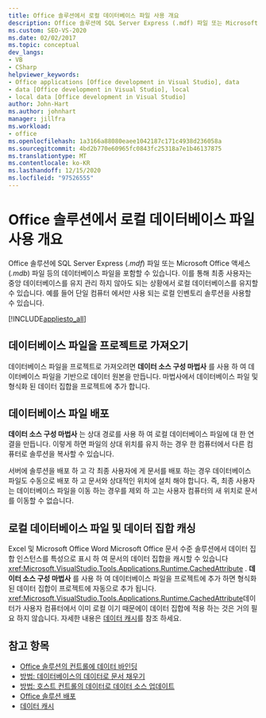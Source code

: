 ```yaml
---
title: Office 솔루션에서 로컬 데이터베이스 파일 사용 개요
description: Office 솔루션에 SQL Server Express (.mdf) 파일 또는 Microsoft Office Access (.mdb) 파일 등의 데이터베이스 파일을 포함 하는 방법에 대해 알아봅니다.
ms.custom: SEO-VS-2020
ms.date: 02/02/2017
ms.topic: conceptual
dev_langs:
- VB
- CSharp
helpviewer_keywords:
- Office applications [Office development in Visual Studio], data
- data [Office development in Visual Studio], local
- local data [Office development in Visual Studio]
author: John-Hart
ms.author: johnhart
manager: jillfra
ms.workload:
- office
ms.openlocfilehash: 1a3166a88080eaee1042187c171c4938d236058a
ms.sourcegitcommit: 4bd2b770e60965fc0843fc25318a7e1b46137875
ms.translationtype: MT
ms.contentlocale: ko-KR
ms.lasthandoff: 12/15/2020
ms.locfileid: "97526555"
---
```

# <a name="use-local-database-files-in-office-solutions-overview"></a>Office 솔루션에서 로컬 데이터베이스 파일 사용 개요
  Office 솔루션에 SQL Server Express (*.mdf*) 파일 또는 Microsoft Office 액세스 (*.mdb*) 파일 등의 데이터베이스 파일을 포함할 수 있습니다. 이를 통해 최종 사용자는 중앙 데이터베이스를 유지 관리 하지 않아도 되는 상황에서 로컬 데이터베이스를 유지할 수 있습니다. 예를 들어 단일 컴퓨터 에서만 사용 되는 로컬 인벤토리 솔루션을 사용할 수 있습니다.

 [!INCLUDE[appliesto_all](../vsto/includes/appliesto-all-md.md)]

## <a name="import-the-database-file-into-a-project"></a>데이터베이스 파일을 프로젝트로 가져오기
 데이터베이스 파일을 프로젝트로 가져오려면 **데이터 소스 구성 마법사** 를 사용 하 여 데이터베이스 파일을 기반으로 데이터 원본을 만듭니다. 마법사에서 데이터베이스 파일 및 형식화 된 데이터 집합을 프로젝트에 추가 합니다.

## <a name="deploy-the-database-file"></a>데이터베이스 파일 배포
 **데이터 소스 구성 마법사** 는 상대 경로를 사용 하 여 로컬 데이터베이스 파일에 대 한 연결을 만듭니다. 이렇게 하면 파일의 상대 위치를 유지 하는 경우 한 컴퓨터에서 다른 컴퓨터로 솔루션을 복사할 수 있습니다.

 서버에 솔루션을 배포 하 고 각 최종 사용자에 게 문서를 배포 하는 경우 데이터베이스 파일도 수동으로 배포 하 고 문서와 상대적인 위치에 설치 해야 합니다. 즉, 최종 사용자는 데이터베이스 파일을 이동 하는 경우를 제외 하 고는 사용자 컴퓨터의 새 위치로 문서를 이동할 수 없습니다.

## <a name="local-database-files-and-caching-the-dataset"></a>로컬 데이터베이스 파일 및 데이터 집합 캐싱
 Excel 및 Microsoft Office Word Microsoft Office 문서 수준 솔루션에서 데이터 집합 인스턴스를 특성으로 표시 하 여 문서의 데이터 집합을 캐시할 수 있습니다 <xref:Microsoft.VisualStudio.Tools.Applications.Runtime.CachedAttribute> . **데이터 소스 구성 마법사** 를 사용 하 여 데이터베이스 파일을 프로젝트에 추가 하면 형식화 된 데이터 집합이 프로젝트에 자동으로 추가 됩니다. <xref:Microsoft.VisualStudio.Tools.Applications.Runtime.CachedAttribute>데이터가 사용자 컴퓨터에서 이미 로컬 이기 때문에이 데이터 집합에 적용 하는 것은 거의 필요 하지 않습니다. 자세한 내용은 [데이터 캐시](../vsto/caching-data.md)를 참조 하세요.

## <a name="see-also"></a>참고 항목
- [Office 솔루션의 컨트롤에 데이터 바인딩](../vsto/binding-data-to-controls-in-office-solutions.md)
- [방법: 데이터베이스의 데이터로 문서 채우기](../vsto/how-to-populate-documents-with-data-from-a-database.md)
- [방법: 호스트 컨트롤의 데이터로 데이터 소스 업데이트](../vsto/how-to-update-a-data-source-with-data-from-a-host-control.md)
- [Office 솔루션 배포](../vsto/deploying-an-office-solution.md)
- [데이터 캐시](../vsto/caching-data.md)
